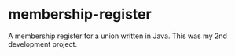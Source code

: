 # membership-register
A membership register for a union written in Java. This was my 2nd development project.
